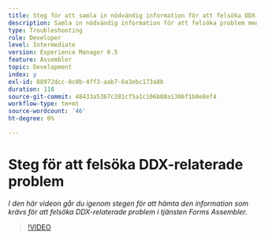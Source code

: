 ```yaml
---
title: Steg för att samla in nödvändig information för att felsöka DDX-relaterade problem
description: Samla in nödvändig information för att felsöka problem med Assembler
type: Troubleshooting
role: Developer
level: Intermediate
version: Experience Manager 6.5
feature: Assembler
topic: Development
index: y
exl-id: 88972dcc-8c0b-4ff3-aab7-6a3ebc173a8b
duration: 118
source-git-commit: 48433a5367c281cf5a1c106b08a1306f1b0e8ef4
workflow-type: tm+mt
source-wordcount: '46'
ht-degree: 0%

---
```


# Steg för att felsöka DDX-relaterade problem

*I den här videon går du igenom stegen för att hämta den information som krävs för att felsöka DDX-relaterade problem i tjänsten Forms Assembler.*

>[!VIDEO](https://video.tv.adobe.com/v/3439185?quality=12&learn=on&captions=swe)
